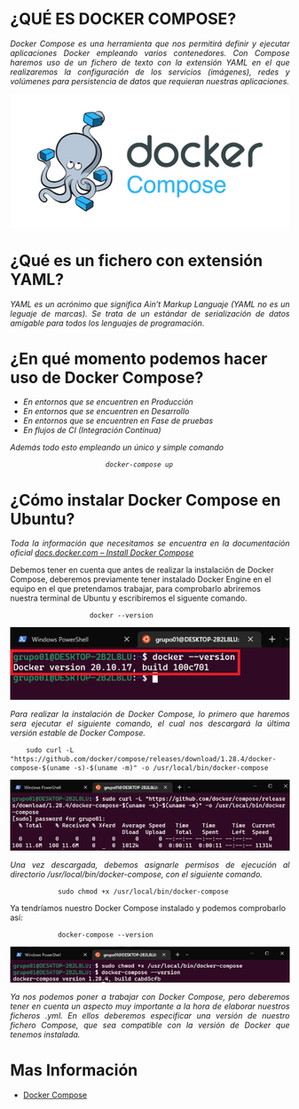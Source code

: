 # <b>¿QUÉ ES DOCKER COMPOSE?</b>

<cite style="display:block; text-align: justify">Docker Compose es una herramienta que nos permitirá definir y ejecutar aplicaciones Docker empleando varios contenedores.
Con Compose haremos uso de un fichero de texto con la extensión YAML en el que realizaremos la configuración de los servicios (imágenes), redes y volúmenes para persistencia de datos que requieran nuestras aplicaciones.</cite>

![Docker_compose](img_Docker-compose/img01.jpeg)

# <b>¿Qué es un fichero con extensión YAML?</b>

<cite style="display:block; text-align: justify">YAML es un acrónimo que significa Ain’t Markup Languaje (YAML no es un leguaje de marcas). Se trata de un estándar de serialización de datos amigable para todos los lenguajes de programación. </cite>

# <b>¿En qué momento podemos hacer uso de Docker Compose?</b>

<cite style="display:block; text-align: justify">

* En entornos que se encuentren en Producción
* En entornos que se encuentren en Desarrollo
* En entornos que se encuentren en Fase de pruebas
* En flujos de CI (Integración Contínua)

Además todo esto empleando un único y simple comando

                            docker-compose up

</cite>

# <b>¿Cómo instalar Docker Compose en Ubuntu?</b>

<cite style="display:block; text-align: justify">Toda la información que necesitamos se encuentra en la documentación oficial [docs.docker.com – Install Docker Compose][1_0]

Debemos tener en cuenta que antes de realizar la instalación de Docker Compose, deberemos previamente tener instalado Docker Engine en el equipo en el que pretendamos trabajar, para comprobarlo abriremos nuestra terminal de Ubuntu y escribiremos el siguente comando.

                        docker --version
</cite>

![Docker_compose](img_Docker-compose/img02.png)

<cite style="display:block; text-align: justify">Para realizar la instalación de Docker Compose, lo primero que haremos sera ejecutar el siguiente comando, el cual nos descargará la última versión estable de Docker Compose.

        sudo curl -L "https://github.com/docker/compose/releases/download/1.28.4/docker-compose-$(uname -s)-$(uname -m)" -o /usr/local/bin/docker-compose

</cite>

![Docker_compose](img_Docker-compose/img03.png)

<cite style="display:block; text-align: justify">Una vez descargada, debemos asignarle permisos de ejecución al directorio /usr/local/bin/docker-compose, con el siguiente comando.

                sudo chmod +x /usr/local/bin/docker-compose

Ya tendríamos nuestro Docker Compose instalado y podemos comprobarlo así:

                docker-compose --version

</cite>

![Docker_compose](img_Docker-compose/img04.png)

<cite style="display:block; text-align: justify">Ya nos podemos poner a trabajar con Docker Compose, pero deberemos tener en cuenta un aspecto muy importante a la hora de elaborar nuestros ficheros .yml. En ellos deberemos especificar una versión de nuestro fichero Compose, que sea compatible con la versión de Docker que tenemos instalada. </cite>

[1_0]:https://docs.docker.com/compose/install/


# Mas Información
* [Docker Compose][2_1]



[2_1]:https://iescelia.org/ciberseguridad/serie-docker-que-es-docker-compose/



